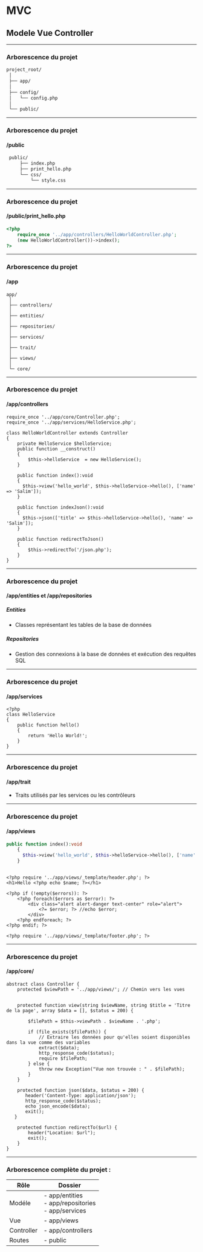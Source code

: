 # MVC
## Modele Vue Controller

---

### Arborescence du projet

```txt
project_root/
 │
 ├── app/
 │   
 ├── config/
 │   └── config.php
 │   
 └── public/
```
---
### Arborescence du projet
#### /public

```txt
 public/
     ├── index.php 
     ├── print_hello.php
     └── css/
         └── style.css
```
---
### Arborescence du projet
#### /public/print_hello.php

```php
<?php
    require_once '../app/controllers/HelloWorldController.php';
    (new HelloWorldController())->index();
?>
```
---


### Arborescence du projet
#### /app

```txt[]
app/
 │
 ├── controllers/
 │ 
 ├── entities/
 │
 ├── repositories/
 │
 ├── services/
 │
 ├── trait/
 │
 ├── views/
 │
 └─ core/
```

---
### Arborescence du projet
#### /app/controllers

```php[1-4|6-10|12-15|17-20|22-25]
require_once '../app/core/Controller.php';
require_once '../app/services/HelloService.php';

class HelloWorldController extends Controller
{
    private HelloService $helloService;
    public function __construct()
    {
        $this->helloService  = new HelloService();
    }
    
    public function index():void
    {
      $this->view('hello_world', $this->helloService->hello(), ['name' => 'Salim']);
    }

    public function indexJson():void
    {
      $this->json(['title' => $this->helloService->hello(), 'name' => 'Salim']);
    }

    public function redirectToJson()
    {
        $this->redirectTo('/json.php');
    }
}

```
---
### Arborescence du projet
#### /app/entities et /app/repositories
##### Entities
  - Classes représentant les tables de la base de données
#####  Repositories
  - Gestion des connexions à la base de données et exécution des requêtes SQL

---
### Arborescence du projet
#### /app/services

```php[]
<?php
class HelloService
{
    public function hello()
    {
        return 'Hello World!';
    }
}
```
---
### Arborescence du projet
#### /app/trait

- Traits utilisés par les services ou les contrôleurs
---
### Arborescence du projet
#### /app/views

```php
public function index():void
    {
      $this->view('hello_world', $this->helloService->hello(), ['name' => 'Salim','errors'=>['Nom incorrect']]);
    }
    
```

```php[]
<?php require '../app/views/_template/header.php'; ?>
<h1>Hello <?php echo $name; ?></h1>

<?php if (!empty($errors)): ?>
    <?php foreach($errors as $error): ?>
        <div class="alert alert-danger text-center" role="alert">
            <?= $error; ?> //echo $error;
        </div>
    <?php endforeach; ?>
<?php endif; ?>

<?php require '../app/views/_template/footer.php'; ?>
```
---

### Arborescence du projet
#### /app/core/

```php[1|2|5-17|19-24|26-29]
abstract class Controller {
    protected $viewPath = '../app/views/'; // Chemin vers les vues


    protected function view(string $viewName, string $title = 'Titre de la page', array $data = [], $status = 200) {

        $filePath = $this->viewPath . $viewName . '.php';

        if (file_exists($filePath)) {
            // Extraire les données pour qu'elles soient disponibles dans la vue comme des variables
            extract($data);
            http_response_code($status);
            require $filePath;
        } else {
            throw new Exception("Vue non trouvée : " . $filePath);
        }
    }

    protected function json($data, $status = 200) {
       header('Content-Type: application/json');
       http_response_code($status);
       echo json_encode($data);
       exit();
   }

    protected function redirectTo($url) {
        header("Location: $url");
        exit();
    }
}
```
---
### Arborescence complète du projet : 

| Rôle       | Dossier                                                    |
|------------|------------------------------------------------------------|
| Modéle     | - app/entities<br/> - app/repositories<br/> - app/services |
| Vue        | - app/views                                                |
| Controller | - app/controllers                                          |
| Routes     | - public                                                   |



